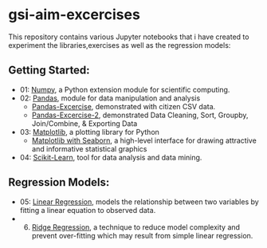 # gsi-aim-excercises

This repository contains various Jupyter notebooks that i have created to experiment the libraries,exercises as well as the regression models:

## Getting Started:
- 01: [Numpy](https://github.ibm.com/vasinter/gsi-aim-excercises/blob/master/01.%20Numpy/Numpy-Basics.ipynb), a Python extension module for scientific computing.
- 02: [Pandas](https://github.ibm.com/vasinter/gsi-aim-excercises/blob/master/02.%20Pandas/Pandas-Basics.ipynb), module for data manipulation and analysis
  - [Pandas-Excercise](https://github.ibm.com/vasinter/gsi-aim-excercises/blob/master/02.%20Pandas/Excercise/Pandas-excercise.ipynb), demonstrated with citizen CSV data.
  - [Pandas-Excercise-2](https://github.ibm.com/vasinter/gsi-aim-excercises/blob/master/02.%20Pandas/Excercise%202/Excercise%202.ipynb), demonstrated Data Cleaning, Sort, Groupby, Join/Combine, & Exporting Data
- 03: [Matplotlib](https://github.ibm.com/vasinter/gsi-aim-excercises/blob/master/03.%20Matplotlib/Matplotlib-Basics.ipynb), a plotting library for Python 
  - [Matplotlib with Seaborn](https://github.ibm.com/vasinter/gsi-aim-excercises/blob/master/03.%20Matplotlib/Matplotlib%20with%20Seaborn.ipynb), a high-level interface for drawing attractive and informative statistical graphics
- 04: [Scikit-Learn](https://github.ibm.com/vasinter/gsi-aim-excercises/blob/master/04.%20Scikit-Learn%20/Scikit-Learn.ipynb), tool for data analysis and data mining.

## Regression Models:

- 05: [Linear Regression](https://github.ibm.com/vasinter/gsi-aim-excercises/tree/master/05.%20Linear%20Regression), models the relationship between two variables by fitting a linear equation to observed data.
- 06. [Ridge Regression](https://github.ibm.com/vasinter/gsi-aim-excercises/blob/master/06.%20Ridge%20Regression/Ridge%20Regression.ipynb), a technique to reduce model complexity and prevent over-fitting which may result from simple linear regression.
